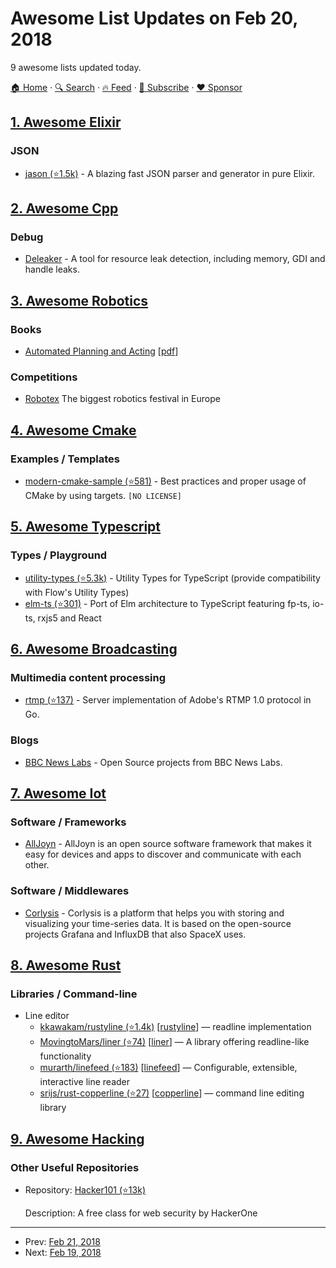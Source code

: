 # Awesome List Updates on Feb 20, 2018

9 awesome lists updated today.

[🏠 Home](/README.md) · [🔍 Search](https://www.trackawesomelist.com/search/) · [🔥 Feed](https://www.trackawesomelist.com/rss.xml) · [📮 Subscribe](https://trackawesomelist.us17.list-manage.com/subscribe?u=d2f0117aa829c83a63ec63c2f&id=36a103854c) · [❤️  Sponsor](https://github.com/sponsors/theowenyoung)



## [1. Awesome Elixir](/content/h4cc/awesome-elixir/README.md)

### JSON

*   [jason (⭐1.5k)](https://github.com/michalmuskala/jason) - A blazing fast JSON parser and generator in pure Elixir.

## [2. Awesome Cpp](/content/fffaraz/awesome-cpp/README.md)

### Debug

*   [Deleaker](http://www.deleaker.com) - A tool for resource leak detection, including memory, GDI and handle leaks.

## [3. Awesome Robotics](/content/kiloreux/awesome-robotics/README.md)

### Books

*   [Automated Planning and Acting](http://projects.laas.fr/planning/) \[[pdf](http://projects.laas.fr/planning/book.pdf)]

### Competitions

*   [Robotex](https://robotex.ee/en/) The biggest robotics festival in Europe

## [4. Awesome Cmake](/content/onqtam/awesome-cmake/README.md)

### Examples / Templates

*   [modern-cmake-sample (⭐581)](https://github.com/pabloariasal/modern-cmake-sample) - Best practices and proper usage of CMake by using targets. `[NO LICENSE]`

## [5. Awesome Typescript](/content/dzharii/awesome-typescript/README.md)

### Types / Playground

*   [utility-types (⭐5.3k)](https://github.com/piotrwitek/utility-types) - Utility Types for TypeScript (provide compatibility with Flow's Utility Types)
*   [elm-ts (⭐301)](https://github.com/gcanti/elm-ts) - Port of Elm architecture to TypeScript featuring fp-ts, io-ts, rxjs5 and React

## [6. Awesome Broadcasting](/content/ebu/awesome-broadcasting/README.md)

### Multimedia content processing

*   [rtmp (⭐137)](https://github.com/c-bata/rtmp) - Server implementation of Adobe's RTMP 1.0 protocol in Go.

### Blogs

*   [BBC News Labs](https://github.com/BBC-News-Labs) - Open Source projects from BBC News Labs.

## [7. Awesome Iot](/content/HQarroum/awesome-iot/README.md)

### Software / Frameworks

*   [AllJoyn](https://openconnectivity.org/developer/reference-implementation/alljoyn) - AllJoyn is an open source software framework that makes it easy for devices and apps to discover and communicate with each other.

### Software / Middlewares

*   [Corlysis](https://corlysis.com/) - Corlysis is a platform that helps you with storing and visualizing your time-series data. It is based on the open-source projects Grafana and InfluxDB that also SpaceX uses.

## [8. Awesome Rust](/content/rust-unofficial/awesome-rust/README.md)

### Libraries / Command-line

*   Line editor
    *   [kkawakam/rustyline (⭐1.4k)](https://github.com/kkawakam/rustyline) \[[rustyline](https://crates.io/crates/rustyline)] — readline implementation
    *   [MovingtoMars/liner (⭐74)](https://github.com/MovingtoMars/liner) \[[liner](https://crates.io/crates/liner)] — A library offering readline-like functionality
    *   [murarth/linefeed (⭐183)](https://github.com/murarth/linefeed) \[[linefeed](https://crates.io/crates/linefeed)] — Configurable, extensible, interactive line reader
    *   [srijs/rust-copperline (⭐27)](https://github.com/srijs/rust-copperline) \[[copperline](https://crates.io/crates/copperline)] — command line editing library

## [9. Awesome Hacking](/content/Hack-with-Github/Awesome-Hacking/README.md)

### Other Useful Repositories

- Repository: [Hacker101 (⭐13k)](https://github.com/Hacker0x01/hacker101)

  Description: A free class for web security by HackerOne



---

- Prev: [Feb 21, 2018](/content/2018/02/21/README.md)
- Next: [Feb 19, 2018](/content/2018/02/19/README.md)